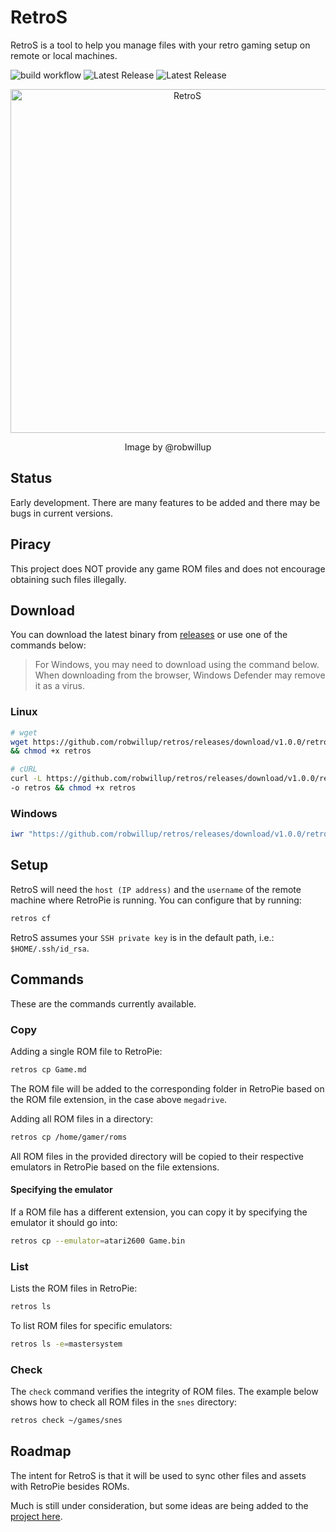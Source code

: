 # RetroS

RetroS is a tool to help you manage files with your retro gaming setup
on remote or local machines.

![build workflow](https://github.com/robwillup/retros/actions/workflows/build.yml/badge.svg)
![Latest Release](https://img.shields.io/github/v/release/robwillup/retros?label=RetroS%20(Linux%20binary)&sort=semver)
![Latest Release](https://img.shields.io/github/v/release/robwillup/retros?label=RetroS%20(Windows%20binary)&sort=semver)

<div align="center">
    <img
        src="https://repository-images.githubusercontent.com/709978523/1ebe6c81-8dfd-499a-a194-4bbfefe65243"
        alt="RetroS" style="width: 550px;"/>
        <p>Image by @robwillup<p>
</div>

## Status

Early development. There are many features to be added and there may be bugs in
current versions.

## Piracy

This project does NOT provide any game ROM files and does not encourage obtaining
such files illegally.

## Download

You can download the latest binary from [releases](https://github.com/robwillup/retros/releases)
or use one of the commands below:

> For Windows, you may need to download using the command below. When downloading
> from the browser, Windows Defender may remove it as a virus.

### Linux

```bash
# wget
wget https://github.com/robwillup/retros/releases/download/v1.0.0/retros \
&& chmod +x retros
```

```bash
# cURL
curl -L https://github.com/robwillup/retros/releases/download/v1.0.0/retros \
-o retros && chmod +x retros
```

### Windows

```powershell
iwr "https://github.com/robwillup/retros/releases/download/v1.0.0/retros.exe" -o "retros.exe"
```

## Setup

RetroS will need the `host (IP address)` and the `username` of the remote machine
where RetroPie is running. You can configure that by running:

```bash
retros cf
```

RetroS assumes your `SSH private key` is in the default path, i.e.: `$HOME/.ssh/id_rsa`.

## Commands

These are the commands currently available.

### Copy

Adding a single ROM file to RetroPie:

```bash
retros cp Game.md
```

The ROM file will be added to the corresponding folder in RetroPie based on
the ROM file extension, in the case above `megadrive`.

Adding all ROM files in a directory:

```bash
retros cp /home/gamer/roms
```

All ROM files in the provided directory will be copied to their respective
emulators in RetroPie based on the file extensions.

#### Specifying the emulator

If a ROM file has a different extension, you can copy it by
specifying the emulator it should go into:

```bash
retros cp --emulator=atari2600 Game.bin
```

### List

Lists the ROM files in RetroPie:

```bash
retros ls
```

To list ROM files for specific emulators:

```bash
retros ls -e=mastersystem
```

### Check

The `check` command verifies the integrity of ROM files.
The example below shows how to check all ROM files in the `snes` directory:

```bash
retros check ~/games/snes
```

## Roadmap

The intent for RetroS is that it will be used to sync other files and assets with
RetroPie besides ROMs.

Much is still under consideration, but some ideas are being added to the
[project here](https://github.com/users/robwillup/projects/1).
